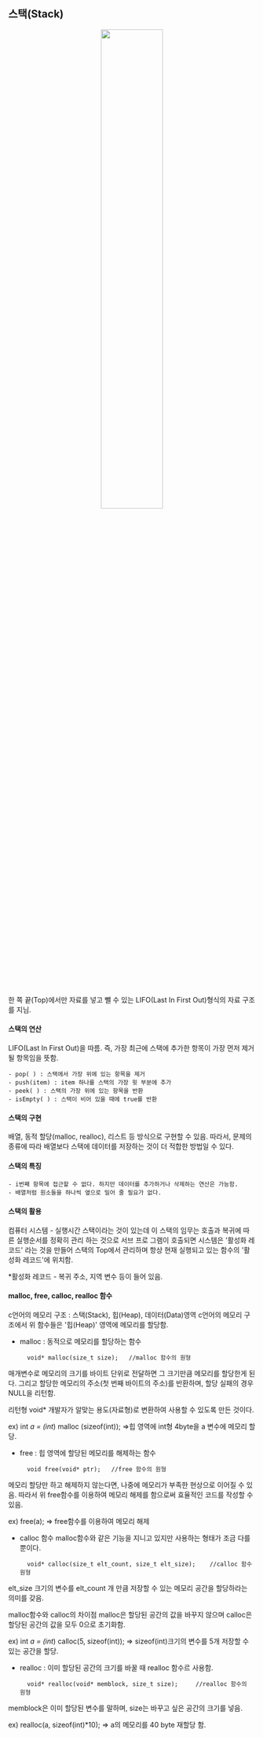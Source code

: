 ## 스택(Stack)

<p align="center"><img src="https://user-images.githubusercontent.com/45933225/81058089-b0fb7000-8f08-11ea-8fa5-9f9b69fed285.png" width="50%"></p>

한 쪽 끝(Top)에서만 자료를 넣고 뺄 수 있는 LIFO(Last In First Out)형식의 자료 구조를 지님.


#### 스택의 연산
LIFO(Last In First Out)을 따름. 즉, 가장 최근에 스택에 추가한 항목이 가장 먼저 제거될 항목임을 뜻함.

    - pop( ) : 스택에서 가장 위에 있는 항목을 제거
    - push(item) : item 하나를 스택의 가장 윗 부분에 추가
    - peek( ) : 스택의 가장 위에 있는 항목을 반환
    - isEmpty( ) : 스택이 비어 있을 때에 true를 반환

#### 스택의 구현
배열, 동적 할당(malloc, realloc), 리스트 등 방식으로 구현할 수 있음.
따라서, 문제의 종류에 따라 배열보다 스택에 데이터를 저장하는 것이 더 적합한 방법일 수 있다.


#### 스택의 특징

    - i번째 항목에 접근할 수 없다. 하지만 데이터를 추가하거나 삭제하는 연산은 가능함.
    - 배열처럼 원소들을 하나씩 옆으로 밀어 줄 필요가 없다.

#### 스택의 활용
컴퓨터 시스템 - 실행시간 스택이라는 것이 있는데 이 스택의 임무는 호출과 복귀에 따른 실행순서를 정확히 관리 하는 것으로 서브 프로 그램이 호출되면 시스템은 '활성화 레코드' 라는 것을 만들어 스택의 Top에서 관리하며 항상 현재 실행되고 있는 함수의 '활성화 레코드'에 위치함.

*활성화 레코드 - 복귀 주소, 지역 변수 등이 들어 있음.

#### malloc, free, calloc, realloc 함수
c언어의 메모리 구조 : 스택(Stack), 힙(Heap), 데이터(Data)영역
c언어의 메모리 구조에서 위 함수들은 '힙(Heap)' 영역에 메모리를 할당함.

- malloc : 동적으로 메모리를 할당하는 함수

        void* malloc(size_t size);   //malloc 함수의 원형

매개변수로 메모리의 크기를 바이트 단위로 전달하면 그 크기만큼 메모리를 할당한게 된다.
그리고 할당한 메모리의 주소(첫 번째 바이트의 주소)를 반환하며, 할당 실패의 경우 NULL을 리턴함.

리턴형 void*
개발자가 알맞는 용도(자료형)로 변환하여 사용할 수 있도록 만든 것이다.

ex) int *a = (int*) malloc (sizeof(int));
=>힙 영역에 int형 4byte을 a 변수에 메모리 할당.


- free : 힙 영역에 할당된 메모리를 해제하는 함수

        void free(void* ptr);   //free 함수의 원형
        
메모리 할당만 하고 해제하지 않는다면, 나중에 메모리가 부족한 현상으로 이어질 수 있음.
따라서 위 free함수를 이용하여 메모리 해제를 함으로써 효율적인 코드를 작성할 수 있음.

ex) free(a);
=>  free함수를 이용하여 메모리 해제

- calloc 함수
malloc함수와 같은 기능을 지니고 있지만 사용하는 형태가 조금 다를 뿐이다.

        void* calloc(size_t elt_count, size_t elt_size);    //calloc 함수 원형

elt_size 크기의 변수를 elt_count 개 만큼 저장할 수 있는 메모리 공간을 할당하라는 의미를 갖음.

malloc함수와 calloc의 차이점
malloc은 할당된 공간의 값을 바꾸지 않으며 calloc은 할당된 공간의 값을 모두 0으로 초기화함.

ex) int *a = (int*) calloc(5, sizeof(int));
=> sizeof(int)크기의 변수를 5개 저장할 수 있는 공간을 할당.

- realloc : 이미 할당된 공간의 크기를 바꿀 때 realloc 함수르 사용함.

        void* realloc(void* memblock, size_t size);     //realloc 함수의 원형

memblock은 이미 할당된 변수를 말하며, size는 바꾸고 싶은 공간의 크기를 넣음.

ex) realloc(a, sizeof(int)*10);
=> a의 메모리를 40 byte 재할당 함.
